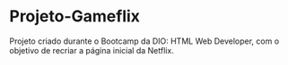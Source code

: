 # Projeto-Gameflix

Projeto criado durante o Bootcamp da DIO: HTML Web Developer, com o objetivo de recriar a página inicial da Netflix.

